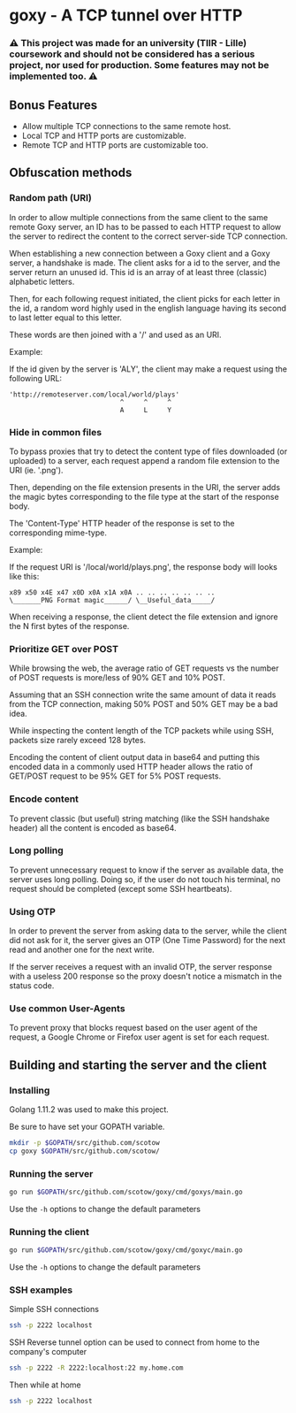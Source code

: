 # goxy - A TCP tunnel over HTTP

### ⚠️ This project was made for an university (TIIR - Lille) coursework and should not be considered has a serious project, nor used for production. Some features may not be implemented too. ⚠️


## Bonus Features

* Allow multiple TCP connections to the same remote host.
* Local TCP and HTTP ports are customizable.
* Remote TCP and HTTP ports are customizable too.


## Obfuscation methods

### Random path (URI)

In order to allow multiple connections from the same client to the same remote Goxy server, an ID has to be passed to each HTTP request to allow the server to redirect the content to the correct server-side TCP connection.

When establishing a new connection between a Goxy client and a Goxy server, a handshake is made. The client asks for a id to the server, and the server return an unused id. This id is an array of at least three (classic) alphabetic letters.

Then, for each following request initiated, the client picks for each letter in the id, a random word highly used in the english language having its second to last letter equal to this letter.

These words are then joined with a '/' and used as an URI.

Example:

If the id given by the server is 'ALY', the client may make a request using the following URL: 

```text
'http://remoteserver.com/local/world/plays'
                            ^     ^     ^
                            A     L     Y
```


### Hide in common files 

To bypass proxies that try to detect the content type of files downloaded (or uploaded) to a server, each request append a random file extension to the URI (ie. '.png').

Then, depending on the file extension presents in the URI, the server adds the magic bytes corresponding to the file type at the start of the response body.

The 'Content-Type' HTTP header of the response is set to the corresponding mime-type.

Example:

If the request URI is '/local/world/plays.png', the response body will looks like this: 

```text
x89 x50 x4E x47 x0D x0A x1A x0A .. .. .. .. .. .. ..
\_______PNG Format magic______/ \__Useful_data_____/

```

When receiving a response, the client detect the file extension and ignore the N first bytes of the response. 


### Prioritize GET over POST

While browsing the web, the average ratio of GET requests vs the number of POST requests is more/less of 90% GET and 10% POST.

Assuming that an SSH connection write the same amount of data it reads from the TCP connection, making 50% POST and 50% GET may be a bad idea.

While inspecting the content length of the TCP packets while using SSH, packets size rarely exceed 128 bytes.

Encoding the content of client output data in base64 and putting this encoded data in a commonly used HTTP header allows the ratio of GET/POST request to be 95% GET for 5% POST requests. 


### Encode content

To prevent classic (but useful) string matching (like the SSH handshake header) all the content is encoded as base64.


### Long polling

To prevent unnecessary request to know if the server as available data, the server uses long polling. Doing so, if the user do not touch his terminal, no request should be completed (except some SSH heartbeats).


### Using OTP

In order to prevent the server from asking data to the server, while the client did not ask for it, the server gives an OTP (One Time Password) for the next read and another one for the next write.

If the server receives a request with an invalid OTP, the server response with a useless 200 response so the proxy doesn't notice a mismatch in the status code.


### Use common User-Agents

To prevent proxy that blocks request based on the user agent of the request, a Google Chrome or Firefox user agent is set for each request.


## Building and starting the server and the client

### Installing

Golang 1.11.2 was used to make this project.

Be sure to have set your GOPATH variable.

```sh
mkdir -p $GOPATH/src/github.com/scotow
cp goxy $GOPATH/src/github.com/scotow/
```


### Running the server

```sh
go run $GOPATH/src/github.com/scotow/goxy/cmd/goxys/main.go
```

Use the `-h` options to change the default parameters


### Running the client

```sh
go run $GOPATH/src/github.com/scotow/goxy/cmd/goxyc/main.go

```

Use the `-h` options to change the default parameters


### SSH examples

Simple SSH connections

```sh
ssh -p 2222 localhost
```

SSH Reverse tunnel option can be used to connect from home to the company's computer

```sh
ssh -p 2222 -R 2222:localhost:22 my.home.com
```

Then while at home

```sh
ssh -p 2222 localhost
```

